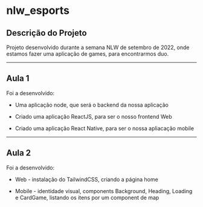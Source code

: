 # nlw_esports

## Descrição do Projeto
Projeto desenvolvido durante a semana NLW de setembro de  2022, onde estamos fazer uma aplicação de games, para encontrarmos duo.

---

## Aula 1
Foi a desenvolvido:

- Uma aplicação node, que será o backend da nossa aplicação

- Criado uma aplicação ReactJS, para ser o nosso frontend Web

- Criado uma aplicação React Native, para ser o nossa apliacação mobile

---

## Aula 2

Foi a desenvolvido:

- Web - instalação do TailwindCSS, criando a página home

- Mobile - identidade visual, components Background,  Heading, Loading e CardGame, listando os itens por um component de map
